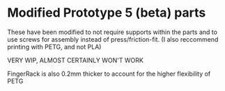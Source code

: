 # Modified Prototype 5 (beta) parts
These have been modified to not require supports within the parts and to use screws for assembly instead of press/friction-fit.
(I also reccommend printing with PETG, and not PLA)

VERY WIP, ALMOST CERTAINLY WON'T WORK

FingerRack is also 0.2mm thicker to account for the higher flexibility of PETG
